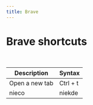 ```yaml
---
title: Brave
---
```


# Brave shortcuts

<p>&nbsp;</p>

| Description    | Syntax   |
|----------------|----------|
| Open a new tab | Ctrl + t |
| nieco          | niekde   |

